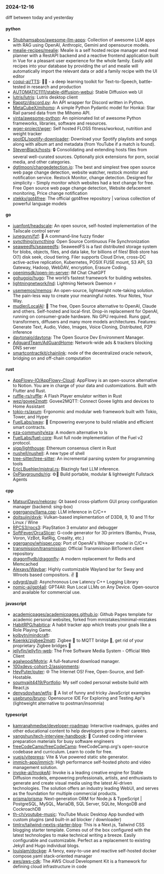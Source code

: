 ### 2024-12-16
diff between today and yesterday

#### python
* [Shubhamsaboo/awesome-llm-apps](https://github.com/Shubhamsaboo/awesome-llm-apps): Collection of awesome LLM apps with RAG using OpenAI, Anthropic, Gemini and opensource models.
* [mealie-recipes/mealie](https://github.com/mealie-recipes/mealie): Mealie is a self hosted recipe manager and meal planner with a RestAPI backend and a reactive frontend application built in Vue for a pleasant user experience for the whole family. Easily add recipes into your database by providing the url and mealie will automatically import the relevant data or add a family recipe with the UI editor
* [coqui-ai/TTS](https://github.com/coqui-ai/TTS): 🐸💬 - a deep learning toolkit for Text-to-Speech, battle-tested in research and production
* [AUTOMATIC1111/stable-diffusion-webui](https://github.com/AUTOMATIC1111/stable-diffusion-webui): Stable Diffusion web UI
* [lutris/lutris](https://github.com/lutris/lutris): Lutris desktop client
* [Rapptz/discord.py](https://github.com/Rapptz/discord.py): An API wrapper for Discord written in Python.
* [MetaCubeX/mihomo](https://github.com/MetaCubeX/mihomo): A simple Python Pydantic model for Honkai: Star Rail parsed data from the Mihomo API.
* [vinta/awesome-python](https://github.com/vinta/awesome-python): An opinionated list of awesome Python frameworks, libraries, software and resources.
* [wger-project/wger](https://github.com/wger-project/wger): Self hosted FLOSS fitness/workout, nutrition and weight tracker
* [spotDL/spotify-downloader](https://github.com/spotDL/spotify-downloader): Download your Spotify playlists and songs along with album art and metadata (from YouTube if a match is found).
* [StevenBlack/hosts](https://github.com/StevenBlack/hosts): 🔒 Consolidating and extending hosts files from several well-curated sources. Optionally pick extensions for porn, social media, and other categories.
* [dgtlmoon/changedetection.io](https://github.com/dgtlmoon/changedetection.io): The best and simplest free open source web page change detection, website watcher, restock monitor and notification service. Restock Monitor, change detection. Designed for simplicity - Simply monitor which websites had a text change for free. Free Open source web page change detection, Website defacement monitoring, Price change notification
* [xtekky/gpt4free](https://github.com/xtekky/gpt4free): The official gpt4free repository | various collection of powerful language models

#### go
* [juanfont/headscale](https://github.com/juanfont/headscale): An open source, self-hosted implementation of the Tailscale control server
* [junegunn/fzf](https://github.com/junegunn/fzf): 🌸 A command-line fuzzy finder
* [syncthing/syncthing](https://github.com/syncthing/syncthing): Open Source Continuous File Synchronization
* [seaweedfs/seaweedfs](https://github.com/seaweedfs/seaweedfs): SeaweedFS is a fast distributed storage system for blobs, objects, files, and data lake, for billions of files! Blob store has O(1) disk seek, cloud tiering. Filer supports Cloud Drive, cross-DC active-active replication, Kubernetes, POSIX FUSE mount, S3 API, S3 Gateway, Hadoop, WebDAV, encryption, Erasure Coding.
* [openimsdk/open-im-server](https://github.com/openimsdk/open-im-server): IM Chat ChatGPT
* [gohugoio/hugo](https://github.com/gohugoio/hugo): The world’s fastest framework for building websites.
* [lightningnetwork/lnd](https://github.com/lightningnetwork/lnd): Lightning Network Daemon ⚡️
* [usememos/memos](https://github.com/usememos/memos): An open-source, lightweight note-taking solution. The pain-less way to create your meaningful notes. Your Notes, Your Way.
* [mudler/LocalAI](https://github.com/mudler/LocalAI): 🤖 The free, Open Source alternative to OpenAI, Claude and others. Self-hosted and local-first. Drop-in replacement for OpenAI, running on consumer-grade hardware. No GPU required. Runs gguf, transformers, diffusers and many more models architectures. Features: Generate Text, Audio, Video, Images, Voice Cloning, Distributed, P2P inference
* [daytonaio/daytona](https://github.com/daytonaio/daytona): The Open Source Dev Environment Manager.
* [AdguardTeam/AdGuardHome](https://github.com/AdguardTeam/AdGuardHome): Network-wide ads & trackers blocking DNS server
* [smartcontractkit/chainlink](https://github.com/smartcontractkit/chainlink): node of the decentralized oracle network, bridging on and off-chain computation

#### rust
* [AppFlowy-IO/AppFlowy-Cloud](https://github.com/AppFlowy-IO/AppFlowy-Cloud): AppFlowy is an open-source alternative to Notion. You are in charge of your data and customizations. Built with Flutter and Rust.
* [ruffle-rs/ruffle](https://github.com/ruffle-rs/ruffle): A Flash Player emulator written in Rust
* [wez/govee2mqtt](https://github.com/wez/govee2mqtt): Govee2MQTT: Connect Govee lights and devices to Home Assistant
* [tokio-rs/axum](https://github.com/tokio-rs/axum): Ergonomic and modular web framework built with Tokio, Tower, and Hyper
* [FuelLabs/sway](https://github.com/FuelLabs/sway): 🌴 Empowering everyone to build reliable and efficient smart contracts.
* [eza-community/eza](https://github.com/eza-community/eza): A modern alternative to ls
* [FuelLabs/fuel-core](https://github.com/FuelLabs/fuel-core): Rust full node implementation of the Fuel v2 protocol.
* [sigp/lighthouse](https://github.com/sigp/lighthouse): Ethereum consensus client in Rust
* [nushell/nushell](https://github.com/nushell/nushell): A new type of shell
* [tree-sitter/tree-sitter](https://github.com/tree-sitter/tree-sitter): An incremental parsing system for programming tools
* [EricLBuehler/mistral.rs](https://github.com/EricLBuehler/mistral.rs): Blazingly fast LLM inference.
* [0xPlaygrounds/rig](https://github.com/0xPlaygrounds/rig): ⚙️🦀 Build portable, modular & lightweight Fullstack Agents

#### cpp
* [MatsuriDayo/nekoray](https://github.com/MatsuriDayo/nekoray): Qt based cross-platform GUI proxy configuration manager (backend: sing-box)
* [ggerganov/llama.cpp](https://github.com/ggerganov/llama.cpp): LLM inference in C/C++
* [doitsujin/dxvk](https://github.com/doitsujin/dxvk): Vulkan-based implementation of D3D8, 9, 10 and 11 for Linux / Wine
* [RPCS3/rpcs3](https://github.com/RPCS3/rpcs3): PlayStation 3 emulator and debugger
* [SoftFever/OrcaSlicer](https://github.com/SoftFever/OrcaSlicer): G-code generator for 3D printers (Bambu, Prusa, Voron, VzBot, RatRig, Creality, etc.)
* [ggerganov/whisper.cpp](https://github.com/ggerganov/whisper.cpp): Port of OpenAI's Whisper model in C/C++
* [transmission/transmission](https://github.com/transmission/transmission): Official Transmission BitTorrent client repository
* [dragonflydb/dragonfly](https://github.com/dragonflydb/dragonfly): A modern replacement for Redis and Memcached
* [Alexays/Waybar](https://github.com/Alexays/Waybar): Highly customizable Wayland bar for Sway and Wlroots based compositors. ✌️ 🎉
* [odygrd/quill](https://github.com/odygrd/quill): Asynchronous Low Latency C++ Logging Library
* [nomic-ai/gpt4all](https://github.com/nomic-ai/gpt4all): GPT4All: Run Local LLMs on Any Device. Open-source and available for commercial use.

#### javascript
* [academicpages/academicpages.github.io](https://github.com/academicpages/academicpages.github.io): Github Pages template for academic personal websites, forked from mmistakes/minimal-mistakes
* [HabitRPG/habitica](https://github.com/HabitRPG/habitica): A habit tracker app which treats your goals like a Role Playing Game.
* [kolbytn/mindcraft](https://github.com/kolbytn/mindcraft): 
* [Koenkk/zigbee2mqtt](https://github.com/Koenkk/zigbee2mqtt): Zigbee 🐝 to MQTT bridge 🌉, get rid of your proprietary Zigbee bridges 🔨
* [jellyfin/jellyfin-web](https://github.com/jellyfin/jellyfin-web): The Free Software Media System - Official Web Client
* [agalwood/Motrix](https://github.com/agalwood/Motrix): A full-featured download manager.
* [100xdevs-cohort-2/assignments](https://github.com/100xdevs-cohort-2/assignments): 
* [HeyPuter/puter](https://github.com/HeyPuter/puter): 🌐 The Internet OS! Free, Open-Source, and Self-Hostable.
* [soumyajit4419/Portfolio](https://github.com/soumyajit4419/Portfolio): My self coded personal website build with React.js
* [denysdovhan/wtfjs](https://github.com/denysdovhan/wtfjs): 🤪 A list of funny and tricky JavaScript examples
* [usebruno/bruno](https://github.com/usebruno/bruno): Opensource IDE For Exploring and Testing Api's (lightweight alternative to postman/insomnia)

#### typescript
* [kamranahmedse/developer-roadmap](https://github.com/kamranahmedse/developer-roadmap): Interactive roadmaps, guides and other educational content to help developers grow in their careers.
* [yangshun/tech-interview-handbook](https://github.com/yangshun/tech-interview-handbook): 💯 Curated coding interview preparation materials for busy software engineers
* [freeCodeCamp/freeCodeCamp](https://github.com/freeCodeCamp/freeCodeCamp): freeCodeCamp.org's open-source codebase and curriculum. Learn to code for free.
* [vuejs/vitepress](https://github.com/vuejs/vitepress): Vite & Vue powered static site generator.
* [immich-app/immich](https://github.com/immich-app/immich): High performance self-hosted photo and video management solution.
* [invoke-ai/InvokeAI](https://github.com/invoke-ai/InvokeAI): Invoke is a leading creative engine for Stable Diffusion models, empowering professionals, artists, and enthusiasts to generate and create visual media using the latest AI-driven technologies. The solution offers an industry leading WebUI, and serves as the foundation for multiple commercial products.
* [prisma/prisma](https://github.com/prisma/prisma): Next-generation ORM for Node.js & TypeScript | PostgreSQL, MySQL, MariaDB, SQL Server, SQLite, MongoDB and CockroachDB
* [th-ch/youtube-music](https://github.com/th-ch/youtube-music): YouTube Music Desktop App bundled with custom plugins (and built-in ad blocker / downloader)
* [timlrx/tailwind-nextjs-starter-blog](https://github.com/timlrx/tailwind-nextjs-starter-blog): This is a Next.js, Tailwind CSS blogging starter template. Comes out of the box configured with the latest technologies to make technical writing a breeze. Easily configurable and customizable. Perfect as a replacement to existing Jekyll and Hugo individual blogs.
* [louislam/dockge](https://github.com/louislam/dockge): A fancy, easy-to-use and reactive self-hosted docker compose.yaml stack-oriented manager
* [aws/aws-cdk](https://github.com/aws/aws-cdk): The AWS Cloud Development Kit is a framework for defining cloud infrastructure in code
